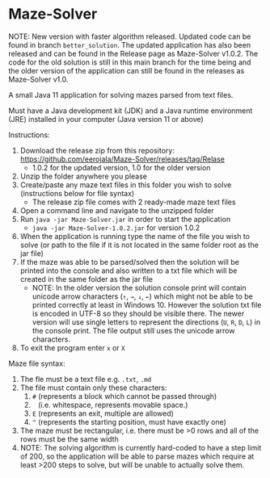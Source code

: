 # Maze-Solver

NOTE: New version with faster algorithm released. Updated code can be found in branch `better_solution`. The updated application has also been released and can be found in the Release page
as Maze-Solver v1.0.2. The code for the old solution is still in this main branch for the time being and the older version of the application can still be found in the releases as Maze-Solver v1.0.

A small Java 11 application for solving mazes parsed from text files.

Must have a Java development kit (JDK) and a Java runtime environment (JRE) installed in your computer (Java version 11 or above)

Instructions:
1. Download the release zip from this repository: https://github.com/eerojala/Maze-Solver/releases/tag/Relase
   * 1.0.2 for the updated version, 1.0 for the older version
3. Unzip the folder anywhere you please
4. Create/paste any maze text files in this folder you wish to solve (instructions below for file syntax)
   * The release zip file comes with 2 ready-made maze text files
5. Open a command line and navigate to the unzipped folder
6. Run `java -jar Maze-Solver.jar` in order to start the application
   * `java -jar Maze-Solver-1.0.2.jar` for version 1.0.2
8. When the application is running type the name of the file you wish to solve (or path to the file if it is not located in the same folder root as the jar file)
9. If the maze was able to be parsed/solved then the solution will be printed into the console and also written to a txt file which will be created in the same folder as the jar file
   * NOTE: In the older version the solution console print will contain unicode arrow characters (`↑`, `→`, `↓`, `←`) which might not be able to be printed correctly at least in Windows 10. However the solution txt file is encoded in UTF-8 so they should be visible there. The newer version will use single letters to represent the directions (`U`, `R`, `D`, `L`) in the console print. The file output still uses the unicode arrow characters.
10. To exit the program enter `x` or `X`

Maze file syntax:
1. The fle must be a text file e.g. `.txt`, `.md`
2. The file must contain only these characters:
   1. `#` (represents a block which cannot be passed through)
   2. ` ` (i.e. whitespace, represents movable space.)
   3. `E` (represents an exit, multiple are allowed)
   4. `^` (represents the starting position, must have exactly one)
 3. The maze must be rectangular, i.e. there must be >0 rows and all of the rows must be the same width
 4. NOTE: The solving algorithm is currently hard-coded to have a step limit of 200, so the application will be able to parse mazes which require at least >200 steps to solve, but will be unable to actually solve them.
